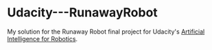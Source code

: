 # Udacity---RunawayRobot
My solution for the Runaway Robot final project for Udacity's [Artificial Intelligence for Robotics](https://www.udacity.com/course/artificial-intelligence-for-robotics--cs373).
